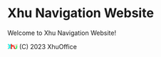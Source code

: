 # Xhu Navigation Website

Welcome to Xhu Navigation Website!

<img src="xhulogo.png" height="12px" title="XhuOffice" alt="XhuOffice" /> (C) 2023 XhuOffice
